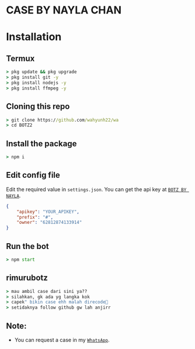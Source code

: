 # CASE BY NAYLA CHAN

# Installation

## Termux
```cmd
> pkg update && pkg upgrade
> pkg install git -y
> pkg install nodejs -y
> pkg install ffmpeg -y
```
## Cloning this repo
```cmd
> git clone https://github.com/wahyunh22/wa
> cd BOTZ2
```

## Install the package
```cmd
> npm i
```

## Edit config file
Edit the required value in `settings.json`. You can get the api key at [`BOTZ BY NAYLA`](http://github.com/naylachan/BOTZ).
```json
{
    "apikey": "YOUR_APIKEY",
    "prefix": "#",
    "owner": "62812874133914"
}
```

## Run the bot
```cmd
> npm start
```
## rimurubotz
```cmd
> mau ambil case dari sini ya??
> silahkan, gk ada yg langka kok
> capek" bikin case ehh malah direcode🗿
> setidaknya follow github gw lah anjirr
```
## Note:
* You can request a case in my [`WhatsApp`](http://wa.me/62812874133914).
